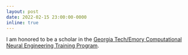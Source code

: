 ```yaml
---
layout: post
date: 2022-02-15 23:00:00-0000
inline: true
---
```


I am honored to be a scholar in the [Georgia Tech/Emory Computational Neural Engineering Training Program](https://cntp.bme.gatech.edu/).